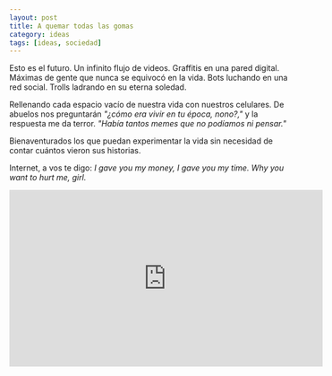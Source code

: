 ```yaml
---
layout: post
title: A quemar todas las gomas
category: ideas
tags: [ideas, sociedad]
---
```


Esto es el futuro. Un infinito flujo de videos. Graffitis en una pared
digital. Máximas de gente que nunca se equivocó en la vida. Bots
luchando en una red social. Trolls ladrando en su eterna soledad.

Rellenando cada espacio vacío de nuestra vida con nuestros
celulares. De abuelos nos preguntarán *"¿cómo era vivir en tu época,
nono?,"* y la respuesta me da terror. *"Había tantos memes que no
podíamos ni pensar."*

Bienaventurados los que puedan experimentar la vida sin necesidad de
contar cuántos vieron sus historias.

Internet, a vos te digo: *I gave you my money, I gave you my time. Why
you want to hurt me, girl.*

<iframe width="560" height="315" src="https://www.youtube.com/embed/tmcncGirAU4" frameborder="0" allow="accelerometer; autoplay; encrypted-media; gyroscope; picture-in-picture" allowfullscreen>
</iframe>
